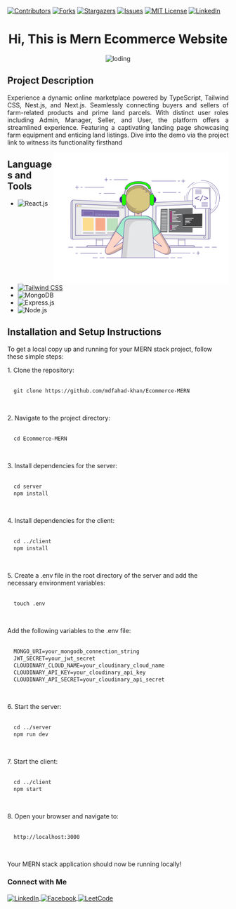 [![Contributors][contributors-shield]][contributors-url]
[![Forks][forks-shield]][forks-url]
[![Stargazers][stars-shield]][stars-url]
[![Issues][issues-shield]][issues-url]
[![MIT License][license-shield]][license-url]
[![LinkedIn][linkedin-shield]][linkedin-url]

<h1 align="center">Hi, This is Mern Ecommerce Website</h1> 

<div align="center"> 
  <img src="https://github.com/mdfahad-khan/NatureLease-Nextjs-Nestjs/blob/main/land-rental-frontend/public/Assets/natureLease.gif" alt="loding"> 
</div>

<h2>Project Description</h2>
<p align="justify">Experience a dynamic online marketplace powered by TypeScript, Tailwind CSS, Nest.js, and Next.js. Seamlessly connecting buyers and sellers of farm-related products and prime land parcels. With distinct user roles including Admin, Manager, Seller, and User, the platform offers a streamlined experience. Featuring a captivating landing page showcasing farm equipment and enticing land listings. Dive into the demo via the project link to witness its functionality firsthand</p>

<img align="right" alt="coder" width="400" src="https://github.com/mdfahad-khan/mdfahad-khan/blob/main/coder.gif">

<h2>Languages and Tools</h2>

- ![React.js][React.js]
- [![Tailwind CSS][Tailwind CSS]][Tailwind CSS-url]
- ![MongoDB][MongoDB]
- ![Express.js][Express.js]
- ![Node.js][Node.js]

<h2>Installation and Setup Instructions</h2>
<p align="left">To get a local copy up and running for your MERN stack project, follow these simple steps:</p>
<p align="left">
  1. Clone the repository:
  <pre>
  <code>
  git clone https://github.com/mdfahad-khan/Ecommerce-MERN
  </code>
  </pre>
  2. Navigate to the project directory:
  <pre>
  <code>
  cd Ecommerce-MERN
  </code>
  </pre>
  3. Install dependencies for the server:
  <pre>
  <code>
  cd server
  npm install
  </code>
  </pre>
  4. Install dependencies for the client:
  <pre>
  <code>
  cd ../client
  npm install
  </code>
  </pre>
  5. Create a .env file in the root directory of the server and add the necessary environment variables:
  <pre>
  <code>
  touch .env
  </code>
  </pre>
  Add the following variables to the .env file:
  <pre>
  <code>
  MONGO_URI=your_mongodb_connection_string
  JWT_SECRET=your_jwt_secret
  CLOUDINARY_CLOUD_NAME=your_cloudinary_cloud_name
  CLOUDINARY_API_KEY=your_cloudinary_api_key
  CLOUDINARY_API_SECRET=your_cloudinary_api_secret
  </code>
  </pre>
  6. Start the server:
  <pre>
  <code>
  cd ../server
  npm run dev
  </code>
  </pre>
  7. Start the client:
  <pre>
  <code>
  cd ../client
  npm start
  </code>
  </pre>
  8. Open your browser and navigate to:
  <pre>
  <code>
  http://localhost:3000
  </code>
  </pre>
  Your MERN stack application should now be running locally!
</p>

<h3>Connect with Me</h3>
<p align="left"> 
  <a href="https://linkedin.com/in/www.linkedin.com/in/md-fahad-khan" target="blank">
    <img align="center" src="https://raw.githubusercontent.com/rahuldkjain/github-profile-readme-generator/master/src/images/icons/Social/linked-in-alt.svg" alt="LinkedIn" height="30" width="40" />
  </a> 
  <a href="https://fb.com/https://www.facebook.com/md.fahadkhan.9889/" target="blank">
    <img align="center" src="https://raw.githubusercontent.com/rahuldkjain/github-profile-readme-generator/master/src/images/icons/Social/facebook.svg" alt="Facebook" height="30" width="40" />
  </a> 
  <a href="https://www.leetcode.com/https://leetcode.com/evanahmedfahad/" target="blank">
    <img align="center" src="https://raw.githubusercontent.com/rahuldkjain/github-profile-readme-generator/master/src/images/icons/Social/leet-code.svg" alt="LeetCode" height="30" width="40" />
  </a> 
</p>

<!-- MARKDOWN LINKS & IMAGES -->
<!-- https://www.markdownguide.org/basic-syntax/#reference-style-links -->

[contributors-shield]: https://img.shields.io/github/contributors/mdfahad-khan/Ecommerce-MERN.svg?style=for-the-badge
[contributors-url]: https://github.com/mdfahad-khan/Ecommerce-MERN/graphs/contributors
[forks-shield]: https://img.shields.io/github/forks/mdfahad-khan/Ecommerce-MERN.svg?style=for-the-badge
[forks-url]: https://github.com/mdfahad-khan/Ecommerce-MERN/network/members
[stars-shield]: https://img.shields.io/github/stars/mdfahad-khan/Ecommerce-MERN.svg?style=for-the-badge
[stars-url]: https://github.com/mdfahad-khan/Ecommerce-MERN/stargazers
[issues-shield]: https://img.shields.io/github/issues/mdfahad-khan/Ecommerce-MERN.svg?style=for-the-badge
[issues-url]: https://github.com/mdfahad-khan/Ecommerce-MERN/issues
[license-shield]: https://img.shields.io/github/license/mdfahad-khan/Ecommerce-MERN.svg?style=for-the-badge
[license-url]: https://github.com/mdfahad-khan/Ecommerce-MERN/blob/master/LICENSE.txt
[linkedin-shield]: https://img.shields.io/badge/-LinkedIn-black.svg?style=for-the-badge&logo=linkedin&colorB=555
[linkedin-url]: https://linkedin.com/in/md-fahad-khan
[product-screenshot]: images/screenshot.png
[MongoDB]: https://img.shields.io/badge/MongoDB-47A248?style=for-the-badge&logo=mongodb&logoColor=white
[MongoDB-url]: https://mongodb.com/
[Express.js]: https://img.shields.io/badge/Express.js-000000?style=for-the-badge&logo=express&logoColor=white
[Express-url]: https://expressjs.com/
[React.js]: https://img.shields.io/badge/React-20232A?style=for-the-badge&logo=react&logoColor=61DAFB
[React-url]: https://reactjs.org/
[Node.js]: https://img.shields.io/badge/Node.js-43853D?style=for-the-badge&logo=node-dot-js&logoColor=white
[Node-url]: https://nodejs.org/
[Next.js]: https://img.shields.io/badge/Next.js-000000?style=for-the-badge&logo=next-dot-js&logoColor=white
[Next.js-url]: https://nextjs.org/
[Tailwind CSS]: https://img.shields.io/badge/Tailwind%20CSS-38B2AC?style=for-the-badge&logo=tailwind-css&logoColor=white
[Tailwind CSS-url]: https://tailwindcss.com/
[Framer Motion]: https://img.shields.io/badge/Framer%20Motion-1F2D3D?style=for-the-badge&logo=framer&logoColor=64ffda
[Framer Motion-url]: https://www.framer.com/motion/
